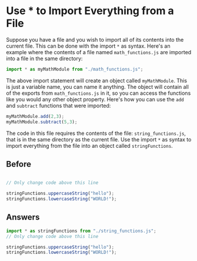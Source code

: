 # Use * to Import Everything from a File
Suppose you have a file and you wish to import all of its contents into the current file. 
This can be done with the import `*` as syntax. Here's an example where the contents of a file named `math_functions.js` are imported into a file in the same directory:
```javascript
import * as myMathModule from "./math_functions.js";
```
The above import statement will create an object called `myMathModule`. This is just a variable name, you can name it anything. 
The object will contain all of the exports from `math_functions.js` in it, so you can access the functions like you would any other object property. 
Here's how you can use the `add` and `subtract` functions that were imported:
```javascript
myMathModule.add(2,3);
myMathModule.subtract(5,3);
```
The code in this file requires the contents of the file: `string_functions.js`, that is in the same directory as the current file. 
Use the import `*` as syntax to import everything from the file into an object called `stringFunctions`.

## Before
```javascript

// Only change code above this line

stringFunctions.uppercaseString("hello");
stringFunctions.lowercaseString("WORLD!");
```
## Answers
```javascript
import * as stringFunctions from "./string_functions.js";
// Only change code above this line

stringFunctions.uppercaseString("hello");
stringFunctions.lowercaseString("WORLD!");
```
